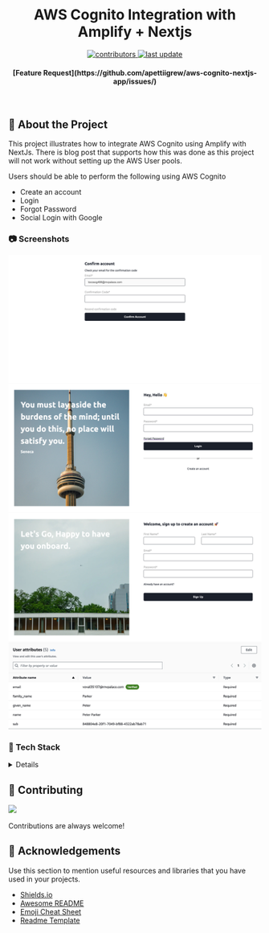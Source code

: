 <div align="center">
<h1>AWS Cognito Integration with Amplify + Nextjs</h1>

<p>
<a href="https://github.com/apettiigrew/aws-cognito-nextjs-app/graphs/contributors">
<img src="https://img.shields.io/github/contributors/apettiigrew/aws-cognito-nextjs-app" alt="contributors" />
</a>
<a href="">
<img src="https://img.shields.io/github/last-commit/apettiigrew/aws-cognito-nextjs-app" alt="last update" />
</a>
</p>
<h4>[Feature Request](https://github.com/apettiigrew/aws-cognito-nextjs-app/issues/)</h4>
</div>

<br />

## :star2: About the Project

This project illustrates how to integrate AWS Cognito using Amplify with NextJs. There is blog post that supports how this was done as this project will not work without setting up the AWS User pools.

Users should be able to perform the following using AWS Cognito
- Create an account
- Login
- Forgot Password
- Social Login with Google

<!-- Screenshots -->

### :camera: Screenshots

![form](assets/image1.png)
![form](assets/image2.png)
![form](assets/image3.png)
![form](assets/image4.png)

<!-- TechStack -->

### :space_invader: Tech Stack

<details>
<ul>
<li><a href="https://docs.aws.amazon.com/cognito/">AWS Cognito</a></li>
<li><a href="https://docs.amplify.aws/">AWS Amplify</a></li>
<li><a href="https://www.typescriptlang.org/">Typescript</a></li>
<li><a href="https://nextjs.org/">Next.js</a></li>
<li><a href="https://reactjs.org/">React.js</a></li>
<li><a href="https://sass-lang.com/">Sass</a></li>
<li><a href="https://formik.org/">Formik</a></li>
</ul>
</details>

## :wave: Contributing

<a href="https://github.com/apettiigrew/aws-cognito-nextjs-app/graphs/contributors">
<img src="https://contrib.rocks/image?repo=apettiigrew/aws-cognito-nextjs-app" />
</a>

Contributions are always welcome!

<!-- Acknowledgments -->

## :gem: Acknowledgements

Use this section to mention useful resources and libraries that you have used in your projects.

- [Shields.io](https://shields.io/)
- [Awesome README](https://github.com/matiassingers/awesome-readme)
- [Emoji Cheat Sheet](https://github.com/ikatyang/emoji-cheat-sheet/blob/master/README.md#travel--places)
- [Readme Template](https://github.com/othneildrew/Best-README-Template)
